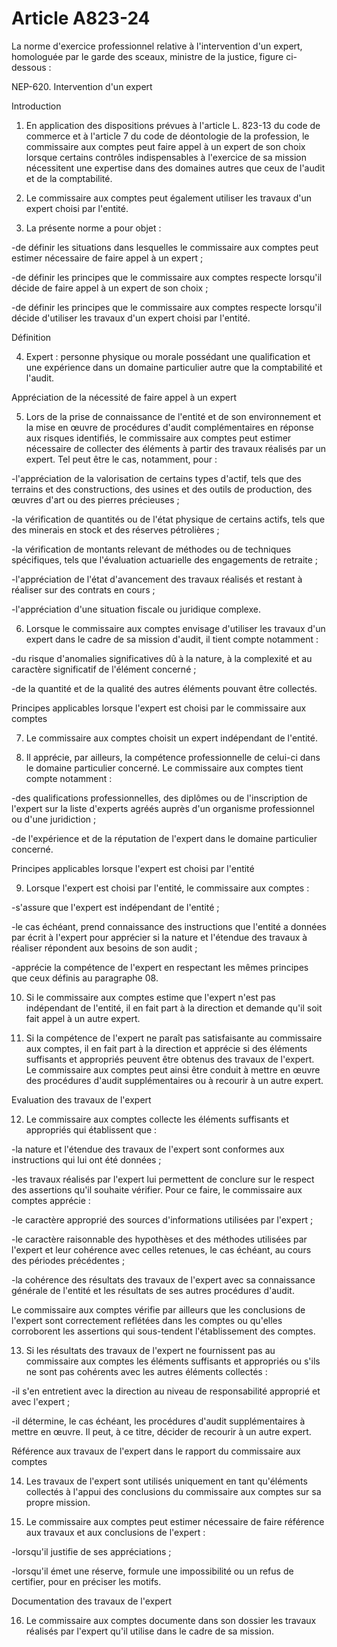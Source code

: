 # Article A823-24

La norme d'exercice professionnel relative à l'intervention d'un expert, homologuée par le garde des sceaux, ministre de la justice, figure ci-dessous :

NEP-620. Intervention d'un expert

Introduction

1. En application des dispositions prévues à l'article L. 823-13 du code de commerce et à l'article 7 du code de déontologie de la profession, le commissaire aux comptes peut faire appel à un expert de son choix lorsque certains contrôles indispensables à l'exercice de sa mission nécessitent une expertise dans des domaines autres que ceux de l'audit et de la comptabilité.

1. Le commissaire aux comptes peut également utiliser les travaux d'un expert choisi par l'entité.

1. La présente norme a pour objet :

-de définir les situations dans lesquelles le commissaire aux comptes peut estimer nécessaire de faire appel à un expert ;

-de définir les principes que le commissaire aux comptes respecte lorsqu'il décide de faire appel à un expert de son choix ;

-de définir les principes que le commissaire aux comptes respecte lorsqu'il décide d'utiliser les travaux d'un expert choisi par l'entité.

Définition

4. Expert : personne physique ou morale possédant une qualification et une expérience dans un domaine particulier autre que la comptabilité et l'audit.

Appréciation de la nécessité de faire appel à un expert

5. Lors de la prise de connaissance de l'entité et de son environnement et la mise en œuvre de procédures d'audit complémentaires en réponse aux risques identifiés, le commissaire aux comptes peut estimer nécessaire de collecter des éléments à partir des travaux réalisés par un expert. Tel peut être le cas, notamment, pour :

-l'appréciation de la valorisation de certains types d'actif, tels que des terrains et des constructions, des usines et des outils de production, des œuvres d'art ou des pierres précieuses ;

-la vérification de quantités ou de l'état physique de certains actifs, tels que des minerais en stock et des réserves pétrolières ;

-la vérification de montants relevant de méthodes ou de techniques spécifiques, tels que l'évaluation actuarielle des engagements de retraite ;

-l'appréciation de l'état d'avancement des travaux réalisés et restant à réaliser sur des contrats en cours ;

-l'appréciation d'une situation fiscale ou juridique complexe.

6. Lorsque le commissaire aux comptes envisage d'utiliser les travaux d'un expert dans le cadre de sa mission d'audit, il tient compte notamment :

-du risque d'anomalies significatives dû à la nature, à la complexité et au caractère significatif de l'élément concerné ;

-de la quantité et de la qualité des autres éléments pouvant être collectés.

Principes applicables lorsque l'expert est choisi par le commissaire aux comptes

7. Le commissaire aux comptes choisit un expert indépendant de l'entité.

1. Il apprécie, par ailleurs, la compétence professionnelle de celui-ci dans le domaine particulier concerné. Le commissaire aux comptes tient compte notamment :

-des qualifications professionnelles, des diplômes ou de l'inscription de l'expert sur la liste d'experts agréés auprès d'un organisme professionnel ou d'une juridiction ;

-de l'expérience et de la réputation de l'expert dans le domaine particulier concerné.

Principes applicables lorsque l'expert est choisi par l'entité

9. Lorsque l'expert est choisi par l'entité, le commissaire aux comptes :

-s'assure que l'expert est indépendant de l'entité ;

-le cas échéant, prend connaissance des instructions que l'entité a données par écrit à l'expert pour apprécier si la nature et l'étendue des travaux à réaliser répondent aux besoins de son audit ;

-apprécie la compétence de l'expert en respectant les mêmes principes que ceux définis au paragraphe 08.

10. Si le commissaire aux comptes estime que l'expert n'est pas indépendant de l'entité, il en fait part à la direction et demande qu'il soit fait appel à un autre expert.

01. Si la compétence de l'expert ne paraît pas satisfaisante au commissaire aux comptes, il en fait part à la direction et apprécie si des éléments suffisants et appropriés peuvent être obtenus des travaux de l'expert. Le commissaire aux comptes peut ainsi être conduit à mettre en œuvre des procédures d'audit supplémentaires ou à recourir à un autre expert.

Evaluation des travaux de l'expert

12. Le commissaire aux comptes collecte les éléments suffisants et appropriés qui établissent que :

-la nature et l'étendue des travaux de l'expert sont conformes aux instructions qui lui ont été données ;

-les travaux réalisés par l'expert lui permettent de conclure sur le respect des assertions qu'il souhaite vérifier. Pour ce faire, le commissaire aux comptes apprécie :

-le caractère approprié des sources d'informations utilisées par l'expert ;

-le caractère raisonnable des hypothèses et des méthodes utilisées par l'expert et leur cohérence avec celles retenues, le cas échéant, au cours des périodes précédentes ;

-la cohérence des résultats des travaux de l'expert avec sa connaissance générale de l'entité et les résultats de ses autres procédures d'audit.

Le commissaire aux comptes vérifie par ailleurs que les conclusions de l'expert sont correctement reflétées dans les comptes ou qu'elles corroborent les assertions qui sous-tendent l'établissement des comptes.

13. Si les résultats des travaux de l'expert ne fournissent pas au commissaire aux comptes les éléments suffisants et appropriés ou s'ils ne sont pas cohérents avec les autres éléments collectés :

-il s'en entretient avec la direction au niveau de responsabilité approprié et avec l'expert ;

-il détermine, le cas échéant, les procédures d'audit supplémentaires à mettre en œuvre. Il peut, à ce titre, décider de recourir à un autre expert.

Référence aux travaux de l'expert dans le rapport du commissaire aux comptes

14. Les travaux de l'expert sont utilisés uniquement en tant qu'éléments collectés à l'appui des conclusions du commissaire aux comptes sur sa propre mission.

01. Le commissaire aux comptes peut estimer nécessaire de faire référence aux travaux et aux conclusions de l'expert :

-lorsqu'il justifie de ses appréciations ;

-lorsqu'il émet une réserve, formule une impossibilité ou un refus de certifier, pour en préciser les motifs.

Documentation des travaux de l'expert

16. Le commissaire aux comptes documente dans son dossier les travaux réalisés par l'expert qu'il utilise dans le cadre de sa mission.
